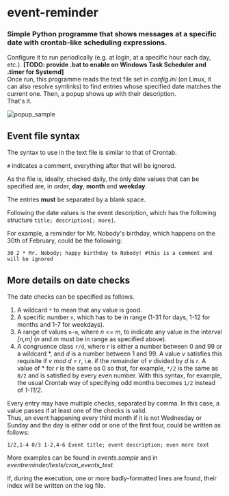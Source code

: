 # event-reminder
### Simple Python programme that shows messages at a specific date with crontab-like scheduling expressions.

Configure it to run periodically (e.g. at login, at a specific hour each day, etc.). **[TODO: provide .bat to enable on Windows Task Scheduler and .timer for Systemd]**  
Once run, this programme reads the text file set in *config.ini* (on Linux, it can also resolve symlinks) to find entries whose specified date matches the current one. Then, a popup shows up with their description.  
That's it.  

![popup_sample](https://user-images.githubusercontent.com/52630493/116807642-961c0580-ab34-11eb-8f44-b00ef24973f1.jpg)  

## Event file syntax
The syntax to use in the text file is similar to that of Crontab.  

`#` indicates a comment, everything after that will be ignored.

As the file is, ideally, checked daily, the only date values that can be specified are, in order, **day**, **month** and **weekday**.  

The entries **must** be separated by a blank space.  

Following the date values is the event description, which has the following structure `title; description[; more]`.  

For example, a reminder for Mr. Nobody's birthday, which happens on the 30th of February, could be the following:
```
30 2 * Mr. Nobody; happy birthday to Nobody! #this is a comment and will be ignored
```

## More details on date checks
The date checks can be specified as follows.  
1. A wildcard `*` to mean that any value is good.
1. A specific number `n`, which has to be in range (1-31 for days, 1-12 for months and 1-7 for weekdays).
1. A range of values `n-m`, where *n <= m*, to indicate any value in the interval *[n,m]* (*n* and *m* must be in range as specified above).
1. A congruence class `r/d`, where *r* is either a number between 0 and 99 or a wildcard \*, and *d* is a number between 1 and 99. A value *v* satisfies this requisite if *v mod d = r*, i.e. if the remainder of *v* divided by *d* is *r*. A value of \* for *r* is the same as 0 so that, for example, `*/2` is the same as `0/2` and is satisfied by every even number. With this syntax, for example, the usual Crontab way of specifying odd months becomes `1/2` instead of *1-11/2*.

Every entry may have multiple checks, separated by comma. In this case, a value passes if at least one of the checks is valid.  
Thus, an event happening every third month if it is not Wednesday or Sunday and the day is either odd or one of the first four, could be written as follows:
```
1/2,1-4 0/3 1-2,4-6 Event title; event description; even more text
```

More examples can be found in *events.sample* and in *eventreminder/tests/cron_events_test*.

If, during the execution, one or more badly-formatted lines are found, their index will be written on the log file.
